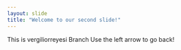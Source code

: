```yaml
---
layout: slide
title: "Welcome to our second slide!"
---
```

This is vergiliorreyesi Branch
Use the left arrow to go back!